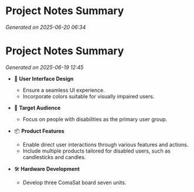 # Project Notes Summary

*Generated on 2025-06-20 06:34*

# Project Notes Summary

*Generated on 2025-06-19 12:45*

- 🎨 **User Interface Design**
  - Ensure a seamless UI experience.
  - Incorporate colors suitable for visually impaired users.

- 👥 **Target Audience**
  - Focus on people with disabilities as the primary user group.

- 📦 **Product Features**
  - Enable direct user interactions through various features and actions.
  - Include multiple products tailored for disabled users, such as candlesticks and candles.

- 🛠️ **Hardware Development**
  - Develop three ComaSat board seven units.